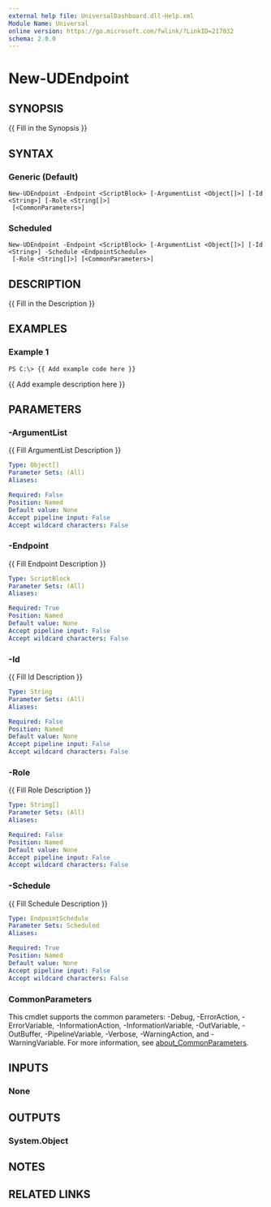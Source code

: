 ```yaml
---
external help file: UniversalDashboard.dll-Help.xml
Module Name: Universal
online version: https://go.microsoft.com/fwlink/?LinkID=217032
schema: 2.0.0
---
```


# New-UDEndpoint

## SYNOPSIS
{{ Fill in the Synopsis }}

## SYNTAX

### Generic (Default)
```
New-UDEndpoint -Endpoint <ScriptBlock> [-ArgumentList <Object[]>] [-Id <String>] [-Role <String[]>]
 [<CommonParameters>]
```

### Scheduled
```
New-UDEndpoint -Endpoint <ScriptBlock> [-ArgumentList <Object[]>] [-Id <String>] -Schedule <EndpointSchedule>
 [-Role <String[]>] [<CommonParameters>]
```

## DESCRIPTION
{{ Fill in the Description }}

## EXAMPLES

### Example 1
```
PS C:\> {{ Add example code here }}
```

{{ Add example description here }}

## PARAMETERS

### -ArgumentList
{{ Fill ArgumentList Description }}

```yaml
Type: Object[]
Parameter Sets: (All)
Aliases:

Required: False
Position: Named
Default value: None
Accept pipeline input: False
Accept wildcard characters: False
```

### -Endpoint
{{ Fill Endpoint Description }}

```yaml
Type: ScriptBlock
Parameter Sets: (All)
Aliases:

Required: True
Position: Named
Default value: None
Accept pipeline input: False
Accept wildcard characters: False
```

### -Id
{{ Fill Id Description }}

```yaml
Type: String
Parameter Sets: (All)
Aliases:

Required: False
Position: Named
Default value: None
Accept pipeline input: False
Accept wildcard characters: False
```

### -Role
{{ Fill Role Description }}

```yaml
Type: String[]
Parameter Sets: (All)
Aliases:

Required: False
Position: Named
Default value: None
Accept pipeline input: False
Accept wildcard characters: False
```

### -Schedule
{{ Fill Schedule Description }}

```yaml
Type: EndpointSchedule
Parameter Sets: Scheduled
Aliases:

Required: True
Position: Named
Default value: None
Accept pipeline input: False
Accept wildcard characters: False
```

### CommonParameters
This cmdlet supports the common parameters: -Debug, -ErrorAction, -ErrorVariable, -InformationAction, -InformationVariable, -OutVariable, -OutBuffer, -PipelineVariable, -Verbose, -WarningAction, and -WarningVariable. For more information, see [about_CommonParameters](http://go.microsoft.com/fwlink/?LinkID=113216).

## INPUTS

### None
## OUTPUTS

### System.Object
## NOTES

## RELATED LINKS
